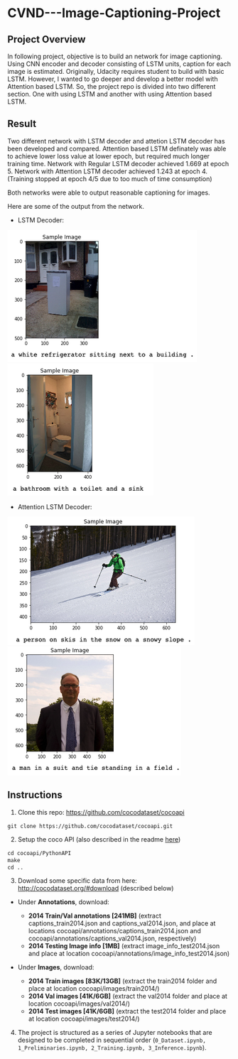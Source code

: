# CVND---Image-Captioning-Project

## Project Overview
In following project, objective is to build an network for image captioning. Using CNN encoder and decoder consisting of LSTM units, caption for each image is estimated. 
Originally, Udacity requires student to build with basic LSTM. However, I wanted to go deeper and develop a better model with Attention based LSTM. So, the project repo is divided into two different section. One with using LSTM and another with using Attention based LSTM.

## Result
Two different network with LSTM decoder and attetion LSTM decoder has been developed and compared. Attention based LSTM definately was able to achieve lower loss value at lower epoch, but required much longer training time.
Network with Regular LSTM decoder achieved 1.669 at epoch 5.
Network with Attention LSTM decoder achieved 1.243 at epoch 4. (Training stopped at epoch 4/5 due to too much of time consumption) 

Both networks were able to output reasonable captioning for images. 

Here are some of the output from the network.
- LSTM Decoder:

![image](https://github.com/KibaekJeong/ComputerVision---Image-Capationing/blob/master/output/1.png)
![image](https://github.com/KibaekJeong/ComputerVision---Image-Capationing/blob/master/output/2.png)



- Attention LSTM Decoder:

![image](https://github.com/KibaekJeong/ComputerVision---Image-Capationing/blob/master/output/3.png)
![image](https://github.com/KibaekJeong/ComputerVision---Image-Capationing/blob/master/output/4.png)


## Instructions  
1. Clone this repo: https://github.com/cocodataset/cocoapi  
```
git clone https://github.com/cocodataset/cocoapi.git  
```

2. Setup the coco API (also described in the readme [here](https://github.com/cocodataset/cocoapi)) 
```
cd cocoapi/PythonAPI  
make  
cd ..
```

3. Download some specific data from here: http://cocodataset.org/#download (described below)

* Under **Annotations**, download:
  * **2014 Train/Val annotations [241MB]** (extract captions_train2014.json and captions_val2014.json, and place at locations cocoapi/annotations/captions_train2014.json and cocoapi/annotations/captions_val2014.json, respectively)  
  * **2014 Testing Image info [1MB]** (extract image_info_test2014.json and place at location cocoapi/annotations/image_info_test2014.json)

* Under **Images**, download:
  * **2014 Train images [83K/13GB]** (extract the train2014 folder and place at location cocoapi/images/train2014/)
  * **2014 Val images [41K/6GB]** (extract the val2014 folder and place at location cocoapi/images/val2014/)
  * **2014 Test images [41K/6GB]** (extract the test2014 folder and place at location cocoapi/images/test2014/)

4. The project is structured as a series of Jupyter notebooks that are designed to be completed in sequential order (`0_Dataset.ipynb, 1_Preliminaries.ipynb, 2_Training.ipynb, 3_Inference.ipynb`).
